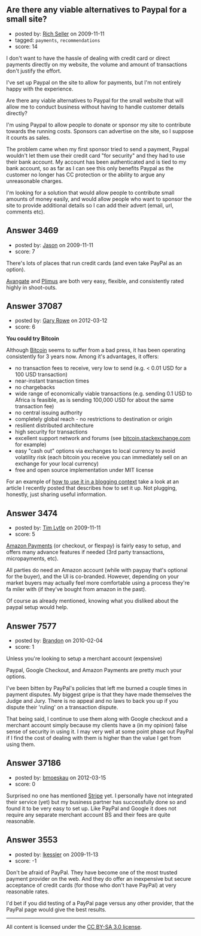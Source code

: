 ## Are there any viable alternatives to Paypal for a small site?

- posted by: [Rich Seller](https://stackexchange.com/users/-1/1454-rich-seller) on 2009-11-11
- tagged: `payments`, `recommendations`
- score: 14

I don't want to have the hassle of dealing with credit card or direct payments directly on my website, the volume and amount of transactions don't justify the effort.

I've set up Paypal on the site to allow for payments, but I'm not entirely happy with the experience.

Are there any viable alternatives to Paypal for the small website that will allow me to conduct business without having to handle customer details directly?

I'm using Paypal to allow people to donate or sponsor my site to contribute towards the running costs. Sponsors can advertise on the site, so I suppose it counts as sales. 

The problem came when my first sponsor tried to send a payment, Paypal wouldn't let them use their credit card "for security" and they had to use their bank account. My account has been authenticated and is tied to my bank account, so as far as I can see this only benefits Paypal as the customer no longer has CC protection or the ability to argue any unreasonable charges.

I'm looking for a solution that would allow people to contribute small amounts of money easily, and would allow people who want to sponsor the site to provide additional details so I can add their advert (email, url, comments etc).




## Answer 3469

- posted by: [Jason](https://stackexchange.com/users/-1/2-jason) on 2009-11-11
- score: 7

<p>There's lots of places that run credit cards (and even take PayPal as an option).</p>

<p><a href="http://www.avangate.com/online-payment-solutions/" rel="nofollow">Avangate</a> and <a href="http://plimus.com" rel="nofollow">Plimus</a> are both very easy, flexible, and consistently rated highly in shoot-outs.</p>



## Answer 37087

- posted by: [Gary Rowe](https://stackexchange.com/users/-1/5259-gary-rowe) on 2012-03-12
- score: 6

<p><strong>You could try Bitcoin</strong></p>

<p>Although <a href="http://bitcoin.org">Bitcoin</a> seems to suffer from a bad press, it has been operating consistently for 3 years now. Among it's advantages, it offers:</p>

<ul>
<li>no transaction fees to receive, very low to send (e.g. &lt; 0.01 USD for a 100 USD transaction)</li>
<li>near-instant transaction times</li>
<li>no chargebacks</li>
<li>wide range of economically viable transactions (e.g. sending 0.1 USD to Africa is feasible, as is sending 100,000 USD for about the same transaction fee)</li>
<li>no central issuing authority</li>
<li>completely global reach - no restrictions to destination or origin</li>
<li>resilient distributed architecture</li>
<li>high security for transactions</li>
<li>excellent support network and forums (see <a href="http://bitcoin.stackexchange.com">bitcoin.stackexchange.com</a> for example)</li>
<li>easy "cash out" options via exchanges to local currency to avoid volatility risk (each bitcoin you receive you can immediately sell on an exchange for your local currency)</li>
<li>free and open source implementation under MIT license</li>
</ul>

<p>For an example of <a href="http://gary-rowe.com/agilestack/2012/01/09/how-to-accept-bitcoins-on-your-blog-with-no-code/">how to use it in a blogging context</a> take a look at an article I recently posted that describes how to set it up. Not plugging, honestly, just sharing useful information. </p>



## Answer 3474

- posted by: [Tim Lytle](https://stackexchange.com/users/-1/1461-tim-lytle) on 2009-11-11
- score: 5

[Amazon Payments](https://payments.amazon.com/sdui/sdui/business?sn=cba/o&apaysccid=SESTCBAGOOBrand13784447) (or checkout, or flexpay) is fairly easy to setup, and offers many advance features if needed (3rd party transactions, micropayments, etc).

All parties do need an Amazon account (while with paypay that's optional for the buyer), and the UI is co-branded. However, depending on your market buyers may actually feel more comfortable using a process they're fa miler with (if they've bought from amazon in the past). 

Of course as already mentioned, knowing what you disliked about the paypal setup would help.


## Answer 7577

- posted by: [Brandon](https://stackexchange.com/users/-1/1847-brandon) on 2010-02-04
- score: 1

Unless you're looking to setup a merchant account (expensive)

Paypal,
Google Checkout,
and Amazon Payments are pretty much your options.

I've been bitten by PayPal's policies that left me burned a couple times in payment disputes. My biggest gripe is that they have made themselves the Judge and Jury. There is no appeal and no laws to back you up if you dispute their 'ruling' on a transaction dispute.

That being said, I continue to use them along with Google checkout and a merchant account simply because my clients have a (in my opinion) false sense of security in using it. I may very well at some point phase out PayPal if I find the cost of dealing with them is higher than the value I get from using them.


## Answer 37186

- posted by: [bmoeskau](https://stackexchange.com/users/-1/16964-bmoeskau) on 2012-03-15
- score: 0

<p>Surprised no one has mentioned <a href="https://stripe.com/" rel="nofollow">Stripe</a> yet. I personally have not integrated their service (yet) but my business partner has successfully done so and found it to be very easy to set up. Like PayPal and Google it does not require any separate merchant account BS and their fees are quite reasonable.</p>



## Answer 3553

- posted by: [lkessler](https://stackexchange.com/users/-1/1491-lkessler) on 2009-11-13
- score: -1

Don't be afraid of PayPal. They have become one of the most trusted payment provider on the web. And they do offer an inexpensive but secure acceptance of credit cards (for those who don't have PayPal) at very reasonable rates.

I'd bet if you did testing of a PayPal page versus any other provider, that the PayPal page would give the best results.



---

All content is licensed under the [CC BY-SA 3.0 license](https://creativecommons.org/licenses/by-sa/3.0/).
